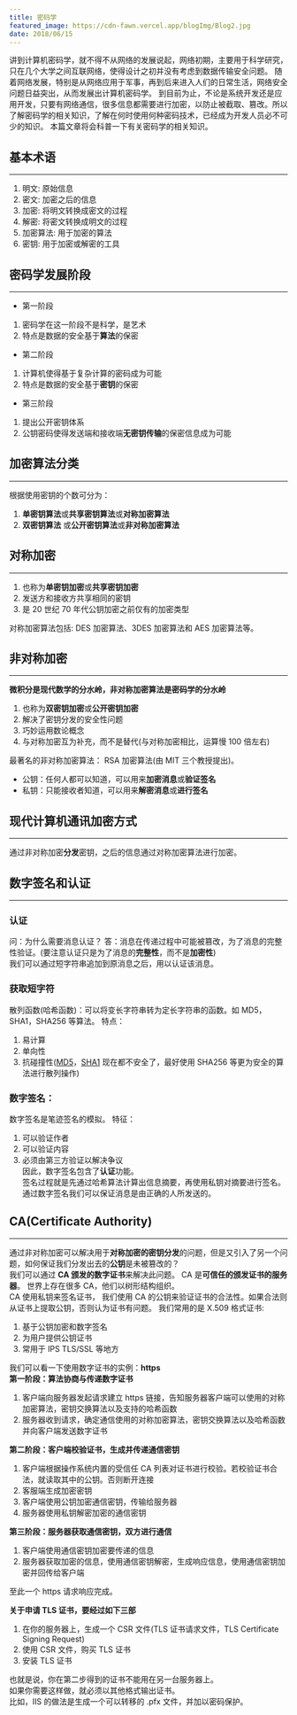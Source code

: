 ```yaml
---
title: 密码学
featured_image: https://cdn-fawn.vercel.app/blogImg/Blog2.jpg
date: 2018/06/15
---
```


讲到计算机密码学，就不得不从网络的发展说起，网络初期，主要用于科学研究，只在几个大学之间互联网络，使得设计之初并没有考虑到数据传输安全问题。
随着网络发展，特别是从网络应用于军事，再到后来进入人们的日常生活，网络安全问题日益突出，从而发展出计算机密码学。
到目前为止，不论是系统开发还是应用开发，只要有网络通信，很多信息都需要进行加密，以防止被截取、篡改。所以了解密码学的相关知识，了解在何时使用何种密码技术，已经成为开发人员必不可少的知识。
本篇文章将会科普一下有关密码学的相关知识。

## 基本术语
***  
1. 明文: 原始信息
2. 密文: 加密之后的信息
3. 加密: 将明文转换成密文的过程
4. 解密: 将密文转换成明文的过程
5. 加密算法: 用于加密的算法
6. 密钥: 用于加密或解密的工具

## 密码学发展阶段
***   
- 第一阶段
 1. 密码学在这一阶段不是科学，是艺术
 2. 特点是数据的安全基于**算法**的保密

- 第二阶段
 1. 计算机使得基于复杂计算的密码成为可能
 2. 特点是数据的安全基于**密钥**的保密  

- 第三阶段
 1. 提出公开密钥体系
 2. 公钥密码使得发送端和接收端**无密钥传输**的保密信息成为可能

## 加密算法分类
***  
根据使用密钥的个数可分为：
 1. **单密钥算法**或**共享密钥算法**或**对称加密算法**
 2. **双密钥算法** 或**公开密钥算法**或**非对称加密算法**  

## 对称加密
***  
1. 也称为**单密钥加密**或**共享密钥加密**
2. 发送方和接收方共享相同的密钥
3. 是 20 世纪 70 年代公钥加密之前仅有的加密类型

对称加密算法包括: DES 加密算法、3DES 加密算法和 AES 加密算法等。

## 非对称加密
***  
**微积分是现代数学的分水岭，非对称加密算法是密码学的分水岭**
1. 也称为**双密钥加密**或**公开密钥加密**
2. 解决了密钥分发的安全性问题
3. 巧妙运用数论概念
4. 与对称加密互为补充，而不是替代(与对称加密相比，运算慢 100 倍左右)

最著名的非对称加密算法： RSA 加密算法(由 MIT 三个教授提出)。

- 公钥：任何人都可以知道，可以用来**加密消息**或**验证签名**
- 私钥：只能接收者知道，可以用来**解密消息**或**进行签名**

## 现代计算机通讯加密方式
***  
通过非对称加密**分发**密钥，之后的信息通过对称加密算法进行加密。  

## 数字签名和认证  
***  
### 认证
问：为什么需要消息认证？
答：消息在传递过程中可能被篡改，为了消息的完整性验证。(要注意认证只是为了消息的**完整性**，而不是**加密性**)  
我们可以通过短字符串追加到原消息之后，用以认证该消息。

### 获取短字符
散列函数(哈希函数)：可以将变长字符串转为定长字符串的函数。如 MD5，SHA1，SHA256 等算法。
特点： 
 1. 易计算
 2. 单向性
 3. 抗碰撞性([MD5](https://www.wikiwand.com/zh-hans/%E7%8E%8B%E5%B0%8F%E9%9B%B2 "王小云")，[SHA1](https://security.googleblog.com/2017/02/announcing-first-sha1-collision.html) 现在都不安全了，最好使用 SHA256 等更为安全的算法进行散列操作)  

### 数字签名：
数字签名是笔迹签名的模拟。
特征：
 1. 可以验证作者
 2. 可以验证内容
 3. 必须由第三方验证以解决争议  
因此，数字签名包含了**认证**功能。  
签名过程就是先通过哈希算法计算出信息摘要，再使用私钥对摘要进行签名。  
通过数字签名我们可以保证消息是由正确的人所发送的。

## CA(Certificate Authority) 
***   
通过非对称加密可以解决用于**对称加密的密钥分发**的问题，但是又引入了另一个问题，如何保证我们分发出去的**公钥**是未被篡改的？  
我们可以通过 **CA 颁发的数字证书**来解决此问题。
CA 是**可信任的颁发证书的服务器**。 
世界上存在很多 CA，他们以树形结构组织。  
CA 使用私钥来签名证书， 我们使用 CA 的公钥来验证证书的合法性。如果合法则从证书上提取公钥，否则认为证书有问题。
我们常用的是 X.509 格式证书: 
1. 基于公钥加密和数字签名
2. 为用户提供公钥证书
3. 常用于 IPS TLS/SSL 等地方

我们可以看一下使用数字证书的实例：**https**  
**第一阶段：算法协商与传递数字证书**  
1. 客户端向服务器发起请求建立 https 链接，告知服务器客户端可以使用的对称加密算法，密钥交换算法以及支持的哈希函数
2. 服务器收到请求，确定通信使用的对称加密算法，密钥交换算法以及哈希函数并向客户端发送数字证书

**第二阶段：客户端校验证书，生成并传递通信密钥**  
1. 客户端根据操作系统内置的受信任 CA 列表对证书进行校验。若校验证书合法，就读取其中的公钥。否则断开连接
2. 客服端生成加密密钥
3. 客户端使用公钥加密通信密钥，传输给服务器
4. 服务器使用私钥解密加密的通信密钥

**第三阶段：服务器获取通信密钥，双方进行通信**  
1. 客户端使用通信密钥加密要传递的信息
2. 服务器获取加密的信息，使用通信密钥解密，生成响应信息，使用通信密钥加密并回传给客户端

至此一个 https 请求响应完成。

**关于申请 TLS 证书，要经过如下三部**
1. 在你的服务器上，生成一个 CSR 文件(TLS 证书请求文件，TLS Certificate Signing Request)
2. 使用 CSR 文件，购买 TLS 证书
3. 安装 TLS 证书

也就是说，你在第二步得到的证书不能用在另一台服务器上。  
如果你需要这样做，就必须以其他格式输出证书。  
比如，IIS 的做法是生成一个可以转移的 .pfx 文件，并加以密码保护。